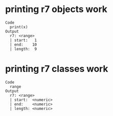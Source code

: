 # printing r7 objects work

    Code
      print(x)
    Output
      r7: <range>
      | start:   1
      | end:    10
      | length:  9

# printing r7 classes work

    Code
      range
    Output
      r7: <range>
      | start:  <numeric>
      | end:    <numeric>
      | length: <numeric>

